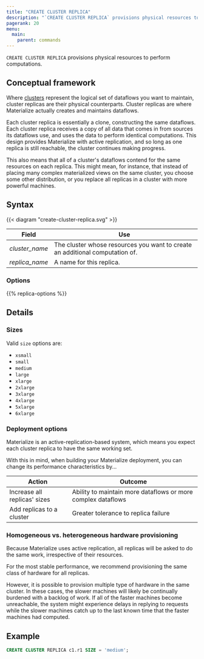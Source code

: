 ```yaml
---
title: "CREATE CLUSTER REPLICA"
description: "`CREATE CLUSTER REPLICA` provisions physical resources to perform computations."
pagerank: 20
menu:
  main:
    parent: commands
---
```


`CREATE CLUSTER REPLICA` provisions physical resources to perform computations.

## Conceptual framework

Where [clusters](/overview/key-concepts#clusters) represent the logical set of
dataflows you want to maintain, cluster replicas are their physical
counterparts. Cluster replicas are where Materialize actually creates and
maintains dataflows.

Each cluster replica is essentially a clone, constructing the same dataflows.
Each cluster replica receives a copy of all data that comes in from sources its
dataflows use, and uses the data to perform identical computations. This design
provides Materialize with active replication, and so long as one replica is
still reachable, the cluster continues making progress.

This also means that all of a cluster's dataflows contend for the same resources
on each replica. This might mean, for instance, that instead of placing many
complex materialized views on the same cluster, you choose some other
distribution, or you replace all replicas in a cluster with more powerful
machines.

## Syntax

{{< diagram "create-cluster-replica.svg" >}}

Field | Use
------|-----
_cluster_name_ | The cluster whose resources you want to create an additional computation of.
_replica_name_ | A name for this replica.

### Options

{{% replica-options %}}

## Details

### Sizes

Valid `size` options are:

- `xsmall`
- `small`
- `medium`
- `large`
- `xlarge`
- `2xlarge`
- `3xlarge`
- `4xlarge`
- `5xlarge`
- `6xlarge`

### Deployment options

Materialize is an active-replication-based system, which means you expect each
cluster replica to have the same working set.

With this in mind, when building your Materialize deployment, you can change its
performance characteristics by...

Action | Outcome
---------|---------
Increase all replicas' sizes | Ability to maintain more dataflows or more complex dataflows
Add replicas to a cluster | Greater tolerance to replica failure

### Homogeneous vs. heterogeneous hardware provisioning

Because Materialize uses active replication, all replicas will be asked to do
the same work, irrespective of their resources.

For the most stable performance, we recommend provisioning the same class of
hardware for all replicas.

However, it is possible to provision multiple type of hardware in the same
cluster. In these cases, the slower machines will likely be continually burdened
with a backlog of work. If all of the faster machines become unreachable, the
system might experience delays in replying to requests while the slower machines
catch up to the last known time that the faster machines had computed.



## Example

```sql
CREATE CLUSTER REPLICA c1.r1 SIZE = 'medium';
```

[AWS availability zone ID]: https://docs.aws.amazon.com/ram/latest/userguide/working-with-az-ids.html
